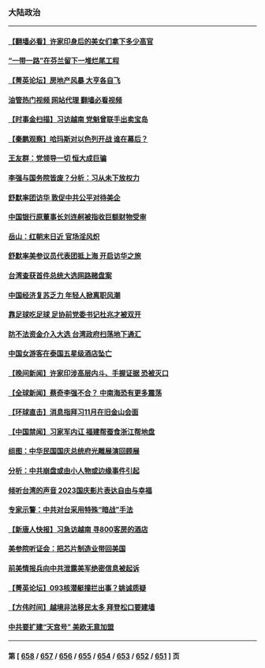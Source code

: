 ### 大陆政治
---
#### [【翻墙必看】许家印身后的美女们拿下多少高官](../../pages/ncid277/n14090628.md?10081245) 
#### [“一带一路”在芬兰留下一堆烂尾工程](../../pages/ncid277/n14090477.md?10081245) 
#### [【菁英论坛】房地产风暴 大亨各自飞](../../pages/ncid277/n14090484.md?10081245) 
#### [油管热门视频 网站代理 翻墙必看视频](http://138.2.39.72:81/youtube.html?epic-marker?10081245)
#### [【时事金扫描】习访越南 党魁曾联手出卖宝岛](../../pages/ncid277/n14090357.md?10081245) 
#### [【秦鹏观察】哈玛斯对以色列开战 谁在幕后？](../../pages/ncid277/n14090487.md?10081245) 
#### [王友群：党领导一切 恒大成巨骗](../../pages/ncid277/n14090443.md?10081245) 
#### [李强与国务院皆废？分析：习从未下放权力](../../pages/ncid277/n14090441.md?10081245) 
#### [舒默率团访华 敦促中共公平对待美企](../../pages/ncid277/n14090375.md?10081245) 
#### [中国银行原董事长刘连舸被指收巨额财物受审](../../pages/ncid277/n14090279.md?10081245) 
#### [岳山：红朝末日近 官场淫风炽](../../pages/ncid277/n14090137.md?10081245) 
#### [舒默率美参议员代表团抵上海 开启访华之旅](../../pages/ncid277/n14090269.md?10081245) 
#### [台湾查获首件总统大选网路赌盘案](../../pages/ncid277/n14090276.md?10081245) 
#### [中国经济复苏乏力 年轻人掀离职风潮](../../pages/ncid277/n14090270.md?10081245) 
#### [靠足球吃足球 足协前党委书记杜兆才被双开](../../pages/ncid277/n14090232.md?10081245) 
#### [防不法资金介入大选 台湾政府扫荡地下通汇](../../pages/ncid277/n14090207.md?10081245) 
#### [中国女游客在泰国五星级酒店坠亡](../../pages/ncid277/n14090188.md?10081245) 
#### [【晚间新闻】许家印涉高层内斗、手握证据 恐被灭口](../../pages/ncid277/n14090174.md?10081245) 
#### [【全球新闻】蔡奇李强不合？ 中南海恐有更多震荡](../../pages/ncid277/n14090175.md?10081245) 
#### [【环球直击】消息指拜习11月在旧金山会面](../../pages/ncid277/n14089369.md?10081245) 
#### [【中国禁闻】习家军内讧 福建帮蚕食浙江帮地盘](../../pages/ncid277/n14088900.md?10081245) 
#### [组图：中华民国国庆总统府光雕展演回顾展](../../pages/ncid277/n14090127.md?10081245) 
#### [分析：中共崩盘或由小人物或边缘事件引起](../../pages/ncid277/n14090090.md?10081245) 
#### [倾听台湾的声音 2023国庆影片表达自由与幸福](../../pages/ncid277/n14090071.md?10081245) 
#### [专家示警：中共对台采用特殊“暗战”手法](../../pages/ncid277/n14090014.md?10081245) 
#### [【新唐人快报】习急访越南 寻800客房的酒店](../../pages/ncid277/n14089952.md?10081245) 
#### [美参院听证会：把芯片制造业带回美国](../../pages/ncid277/n14089961.md?10081245) 
#### [前美情报兵向中共泄露美军绝密信息被起诉](../../pages/ncid277/n14089950.md?10081245) 
#### [【菁英论坛】093核潜艇撞拦出事？姚诚质疑](../../pages/ncid277/n14089936.md?10081245) 
#### [【方伟时间】越境非法移民太多 拜登松口要建墙](../../pages/ncid277/n14089934.md?10081245) 
#### [中共要扩建“天宫号” 美欧无意加盟](../../pages/ncid277/n14089851.md?10081245) 

---
#### 第 [ [658](./658.md?10081245) / [657](./657.md?10081245) / [656](./656.md?10081245) / [655](./655.md?10081245) / [654](./654.md?10081245) / [653](./653.md?10081245) / [652](./652.md?10081245) / [651](./651.md?10081245) ] 页
